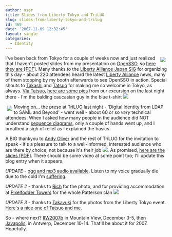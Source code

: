 ```yaml
---
author: user
title: Slides from Liberty Tokyo and TriLUG
slug: slides-from-liberty-tokyo-and-trilug
id: 469
date: '2007-11-09 12:32:45'
layout: single
categories:
  - Identity
---
```


<span style="margin: 5px; float: right;">[![](http://farm3.static.flickr.com/2258/1774814545_cf66f44fde_m_d.jpg)](http://flickr.com/photos/okazaki/1774814545/in/set-72157602740361280/)</span> 

I've been back from Tokyo for a couple of weeks now and just realized that I haven't posted slides from my presentation on [OpenSSO](http://opensso.dev.java.net/), so [here they are [PDF]](http://blog.superpat.com/images/OpenSSO_LibertyTokyo2007.pdf). Many thanks to the [Liberty Alliance Japan SIG](http://www.projectliberty.org/liberty/public_community/japan_sig) for organizing this day - about 220 attendees heard the latest [Liberty Alliance](http://www.projectliberty.org/) news, many of them stopping by my booth afterwards to see OpenSSO in action. Special shouts to [Takashi](http://blogs.sun.com/shita/) and [Tatsuo](http://blogs.sun.com/tkudo/) for making me so welcome in Tokyo, as always. [Via Tatsuo](http://blogs.sun.com/tkudo/entry/friday_night_after_liberty_workshop), [here are some pics](http://blog.livedoor.jp/champattheroom/archives/64848769.html) from our excursion on the last night there - I'm the balding caucasian guy in the blue t-shirt ![](http://blogs.sun.com/images/smileys/smile.gif)

<span style="margin: 5px; float: left;">[![](http://blog.superpat.com/TriLUGsm.png)](http://blog.superpat.com/TriLUG.png)</span> 

Moving on... the preso at [TriLUG](http://trilug.org/) last night - 'Digital Identity from LDAP to SAML and Beyond' - went well - about 60 or so _very_ technical attendees. When I asked how many people in the audience did NOT understand [sequence diagrams](http://en.wikipedia.org/wiki/Sequence_diagram), only a couple of hands went up, and I breathed a sigh of relief as I explained the basics.

A BIG thankyou to [Andy Oliver](http://blog.buni.org/blog/acoliver/) and the rest of TriLUG for the invitation to speak - it's a pleasure to talk to a well-informed, interested audience who are there by choice, not because it's their job ![](http://blogs.sun.com/images/smileys/smile.gif). As promised, [here are the slides [PDF]](http://blog.superpat.com/images/Identity_TriLUG2007.pdf). There should be some video at some point too; I'll update this blog entry when it appears.

_UPDATE_ - [ogg and mp3 audio available](http://www.trilug.org/node/69). Listen to my voice gradually die due to the cold I'm [suffering](http://youtube.com/watch?v=rXLHWmjA5IE).

_UPDATE 2_ - thanks to [Rich](http://blogs.sun.com/sharps/) for the photo, and for providing accommodation at [Pixelfodder Towers](http://flickr.com/photos/sharples/1250524570) for the whole Patterson clan ![](http://blogs.sun.com/images/smileys/smile.gif)

_UPDATE 3_ - thanks to [Takayuki](http://blogs.sun.com/okazaki/) for the photos from the Liberty Tokyo event. [Here's a nice one of Tatsuo and me](http://flickr.com/photos/okazaki/1776114852/in/set-72157602740361280/).

So - where next? [IIW2007b](http://www.windley.com/events/iiw2007b/) in Mountain View, December 3-5, then [Javapolis](http://www.javapolis.com/confluence/display/JP07/Home), in Antwerp, December 10-14\. That'll be about it for 2007\. Hopefully.